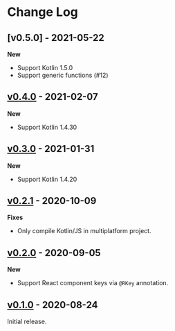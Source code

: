 Change Log
==========

## [v0.5.0] - 2021-05-22

**New**
* Support Kotlin 1.5.0
* Support generic functions (#12)

## [v0.4.0] - 2021-02-07

**New**
* Support Kotlin 1.4.30

## [v0.3.0] - 2021-01-31

**New**
* Support Kotlin 1.4.20

## [v0.2.1] - 2020-10-09

**Fixes**
* Only compile Kotlin/JS in multiplatform project.

## [v0.2.0] - 2020-09-05

**New**
* Support React component keys via `@RKey` annotation.

## [v0.1.0] - 2020-08-24

Initial release.

[v0.4.0]: https://github.com/bnorm/kotlin-react-function/releases/tag/v0.4.0
[v0.3.0]: https://github.com/bnorm/kotlin-react-function/releases/tag/v0.3.0
[v0.2.1]: https://github.com/bnorm/kotlin-react-function/releases/tag/v0.2.1
[v0.2.0]: https://github.com/bnorm/kotlin-react-function/releases/tag/v0.2.0
[v0.1.0]: https://github.com/bnorm/kotlin-react-function/releases/tag/v0.1.0
